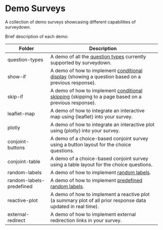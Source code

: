 # Demo Surveys

A collection of demo surveys showcasing different capabilities of surveydown.

Brief description of each demo:

| Folder | Description |
|--------|-------------|
| question-types | A demo of all the [question types](https://surveydown.org/question-types.html) currently supported by surveydown. |
| show-if | A demo of how to implement [conditional display](https://surveydown.org/conditional-control.html#conditional-display) (showing a question based on a previous response). |
| skip-if | A demo of how to implement [conditional skipping](https://surveydown.org/conditional-control.html#conditional-skipping) (skipping to a page based on a previous response). |
| leaflet-map | A demo of how to integrate an interactive map using {leaflet} into your survey. |
| plotly | A demo of how to integrate an interactive plot using {plotly} into your survey. |
| conjoint-buttons | A demo of a choice-based conjoint survey using a button layout for the choice questions. |
| conjoint-table | A demo of a choice-based conjoint survey using a table layout for the choice questions. |
| random-labels | A demo of how to implement [random labels](https://surveydown.org/reactivity.html#randomizing-question-labels). |
| random-labels-predefined | A demo of how to implement [predefined random labels](https://surveydown.org/reactivity.html#pre-defined-randomization). |
| reactive-plot | A demo of how to implement a reactive plot (a summary plot of all prior response data updated in real time). |
| external-redirect | A demo of how to implement external redirection links in your survey. |
